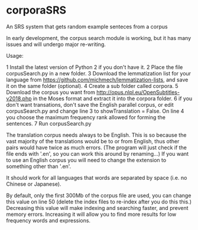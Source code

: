 # corporaSRS
An SRS system that gets random example senteces from a corpus

In early development, the corpus search module is working, but it has many issues and will undergo major re-writing.


Usage:

1 Install the latest version of Python 2 if you don't have it.
2 Place the file corpusSearch.py in a new folder.
3 Download the lemmatization list for your language from https://github.com/michmech/lemmatization-lists, and save it on the same folder (optional).
4 Create a sub folder called corpora.
5 Download the corpus you want from http://opus.nlpl.eu/OpenSubtitles-v2018.php in the Moses format and extract it into the corpora folder.
6 if you don't want transations, don't save the English parallel corpus, or edit corpusSearch.py and change line 3 to showTranslation = False. On line 4 you choose the maximum frequency rank allowed for forming the sentences.
7 Run corpusSearch.py

The translation corpus needs always to be English. This is so because the vast majority of the translations would be to or from English, thus other pairs would have twice as much errors. (The program will just check if the file ends with '.en', so you can work this around by renaming...) If you want to use an English corpus you will need to change the extension to something other than '.en'.

It should work for all languages that words are separated by space (i.e. no Chinese or Japanese). 

By default, only the first 300Mb of the corpus file are used, you can change this value on line 50 (delete the index files to re-index after you do this this.) Decreasing this value will make indexing and searching faster, and prevent memory errors. Increasing it will allow you to find more results for low frequency words and expressions.
